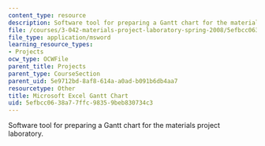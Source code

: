 ```yaml
---
content_type: resource
description: Software tool for preparing a Gantt chart for the materials project laboratory.
file: /courses/3-042-materials-project-laboratory-spring-2008/5efbcc0638a77ffc98359beb830734c3_gantt.xls
file_type: application/msword
learning_resource_types:
- Projects
ocw_type: OCWFile
parent_title: Projects
parent_type: CourseSection
parent_uid: 5e9712bd-8af8-614a-a0ad-b091b6db4aa7
resourcetype: Other
title: Microsoft Excel Gantt Chart
uid: 5efbcc06-38a7-7ffc-9835-9beb830734c3
---
```

Software tool for preparing a Gantt chart for the materials project laboratory.

